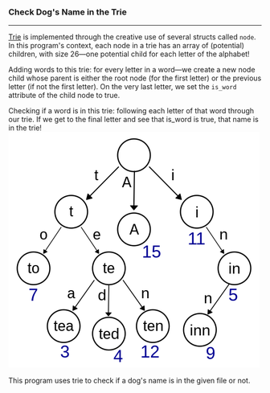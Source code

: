 ### Check Dog's Name in the Trie 

---

 [Trie](https://en.wikipedia.org/wiki/Trie) is implemented through the creative use of several structs called `node`. In this program's context, each node in a trie has an array of (potential) children, with size 26—one potential child for each letter of the alphabet! 
 
 Adding words to this trie: for every letter in a word—we create a new node child whose parent is either the root node (for the first letter) or the previous letter (if not the first letter). On the very last letter, we set the `is_word` attribute of the child node to true. 
 
 Checking if a word is in this trie: following each letter of that word through our trie. If we get to the final letter and see that is_word is true, that name is in the trie!
 ![Alt text](image.png)

 This program uses trie to check if a dog's name is in the given file or not.